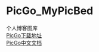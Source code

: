 # PicGo_MyPicBed
个人博客图库<br>
[PicGo下载地址](https://github.com/Molunerfinn/PicGo/releases)<br>
[PicGo中文文档](https://picgo.github.io/PicGo-Doc/zh/guide/)
